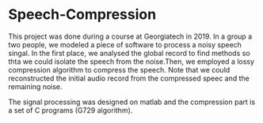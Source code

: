 # Speech-Compression

This project was done during a course at Georgiatech in 2019. In a group a two people, we modeled a piece of software to process a noisy speech singal. In the first place, we analysed the global record to find methods so thta we could isolate the speech from the noise.Then, we employed a lossy compression algorithm to compress the speech. Note that we could reconstructed the initial audio record from the compressed speec and the remaining noise. 

The signal processing was designed on matlab and the compression part is a set of C programs (G729 algorithm). 
